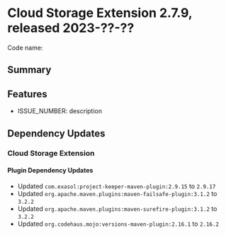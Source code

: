 # Cloud Storage Extension 2.7.9, released 2023-??-??

Code name:

## Summary

## Features

* ISSUE_NUMBER: description

## Dependency Updates

### Cloud Storage Extension

#### Plugin Dependency Updates

* Updated `com.exasol:project-keeper-maven-plugin:2.9.15` to `2.9.17`
* Updated `org.apache.maven.plugins:maven-failsafe-plugin:3.1.2` to `3.2.2`
* Updated `org.apache.maven.plugins:maven-surefire-plugin:3.1.2` to `3.2.2`
* Updated `org.codehaus.mojo:versions-maven-plugin:2.16.1` to `2.16.2`
